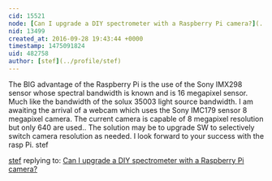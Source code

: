 ```yaml
---
cid: 15521
node: [Can I upgrade a DIY spectrometer with a Raspberry Pi camera?](../notes/warren/09-28-2016/upgrade-a-diy-spectrometer-with-a-raspberry-pi-camera)
nid: 13499
created_at: 2016-09-28 19:43:44 +0000
timestamp: 1475091824
uid: 482758
author: [stef](../profile/stef)
---
```


The BIG advantage of the Raspberry Pi is the use of the Sony IMX298 sensor whose spectral bandwidth is known and is 16 megapixel sensor. Much like the bandwidth of the solux 35003 light source bandwidth.
I am awaiting the arrival of a webcam which uses the Sony IMC179 sensor 8 megapixel camera. The current camera is capable of 8 megapixel resolution but only 640 are used.. The solution may be to upgrade SW to selectively switch camera resolution as needed.
I look forward to your success with the rasp Pi.
stef

[stef](../profile/stef) replying to: [Can I upgrade a DIY spectrometer with a Raspberry Pi camera?](../notes/warren/09-28-2016/upgrade-a-diy-spectrometer-with-a-raspberry-pi-camera)

